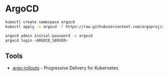 # ArgoCD

```bash
kubectl create namespace argocd
kubectl apply -n argocd -f https://raw.githubusercontent.com/argoproj/argo-cd/stable/manifests/install.yaml

argocd admin initial-password -n argocd
argocd login <ARGOCD_SERVER>
```

## Tools

- [argo-rollouts](https://github.com/argoproj/argo-rollouts) - Progressive Delivery for Kubernetes
